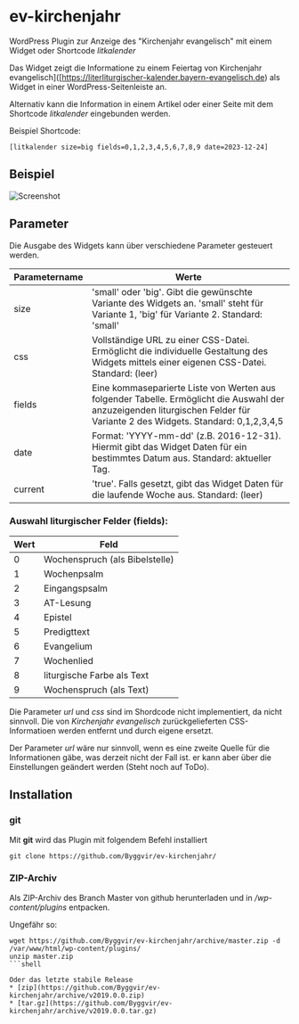# ev-kirchenjahr
WordPress Plugin zur Anzeige des "Kirchenjahr evangelisch" mit einem Widget oder Shortcode *litkalender*

Das Widget zeigt die Informatione zu einem Feiertag von Kirchenjahr evangelisch]([https://literliturgischer-kalender.bayern-evangelisch.de) als Widget in einer WordPress-Seitenleiste an.

Alternativ kann die Information in einem Artikel oder einer Seite mit dem Shortcode *litkalender* eingebunden werden.

Beispiel Shortcode:

    [litkalender size=big fields=0,1,2,3,4,5,6,7,8,9 date=2023-12-24]

## Beispiel

![Screenshot](https://raw.githubusercontent.com/Byggvir/ev-kirchenjahr/master/screeshot-1.png)

## Parameter

Die Ausgabe des Widgets kann über verschiedene Parameter gesteuert werden.

Parametername | 	Werte
------------- | -------------
size |	'small' oder 'big'. Gibt die gewünschte Variante des Widgets an. 'small' steht für Variante 1, 'big' für Variante 2. Standard: 'small'
css  |	Vollständige URL zu einer CSS-Datei. Ermöglicht die individuelle Gestaltung des Widgets mittels einer eigenen CSS-Datei. Standard: (leer)
fields |	Eine kommaseparierte Liste von Werten aus folgender Tabelle. Ermöglicht die Auswahl der anzuzeigenden liturgischen Felder für Variante 2 des Widgets. Standard: 0,1,2,3,4,5
date |	Format: 'YYYY-mm-dd' (z.B. 2016-12-31). Hiermit gibt das Widget Daten für ein bestimmtes Datum aus. Standard: aktueller Tag.
current |	'true'. Falls gesetzt, gibt das Widget Daten für die laufende Woche aus. Standard: (leer)

### Auswahl liturgischer Felder (fields):

Wert |Feld
-----|----
0 |	Wochenspruch (als Bibelstelle)
1 |	Wochenpsalm
2 |	Eingangspsalm
3 |	AT-Lesung
4 |	Epistel
5 |	Predigttext
6 |	Evangelium
7 |	Wochenlied
8 |	liturgische Farbe als Text
9 |	Wochenspruch (als Text)


Die Parameter *url* und *css* sind im Shordcode nicht implementiert, da nicht sinnvoll. Die von *Kirchenjahr evangelisch* zurückgelieferten CSS-Informatioen werden entfernt und durch eigene ersetzt.

Der Parameter *url* wäre nur sinnvoll, wenn es eine zweite Quelle für die Informationen gäbe, was derzeit nicht der Fall ist. er kann aber über die Einstellungen geändert werden (Steht noch auf ToDo).

## Installation

### git

Mit **git** wird das Plugin mit folgendem Befehl installiert

```shell
git clone https://github.com/Byggvir/ev-kirchenjahr/
```

### ZIP-Archiv

Als ZIP-Archiv des Branch Master von github herunterladen und in */wp-content/plugins* entpacken.

Ungefähr so:

```shell
wget https://github.com/Byggvir/ev-kirchenjahr/archive/master.zip -d /var/www/html/wp-content/plugins/
unzip master.zip
```shell

Oder das letzte stabile Release 
* [zip](https://github.com/Byggvir/ev-kirchenjahr/archive/v2019.0.0.zip)
* [tar.gz](https://github.com/Byggvir/ev-kirchenjahr/archive/v2019.0.0.tar.gz)
